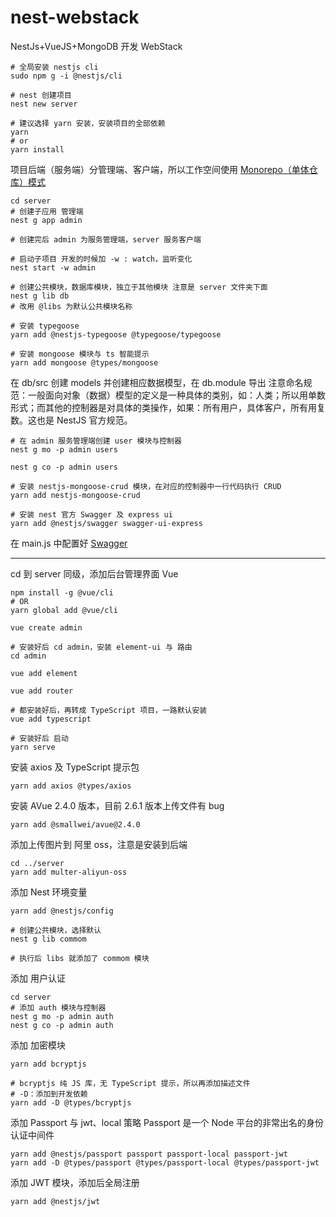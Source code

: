 # nest-webstack

NestJs+VueJS+MongoDB 开发 WebStack

```shell
# 全局安装 nestjs cli
sudo npm g -i @nestjs/cli

# nest 创建项目
nest new server

# 建议选择 yarn 安装，安装项目的全部依赖
yarn
# or
yarn install
```

项目后端（服务端）分管理端、客户端，所以工作空间使用 [Monorepo（单体仓库）模式](https://docs.nestjs.cn/7/cli?id=monorepo%e6%a8%a1%e5%bc%8f)

```shell
cd server
# 创建子应用 管理端
nest g app admin

# 创建完后 admin 为服务管理端，server 服务客户端

# 启动子项目 开发的时候加 -w : watch，监听变化
nest start -w admin

# 创建公共模块，数据库模块，独立于其他模块 注意是 server 文件夹下面
nest g lib db
# 改用 @libs 为默认公共模块名称

# 安装 typegoose
yarn add @nestjs-typegoose @typegoose/typegoose

# 安装 mongoose 模块与 ts 智能提示
yarn add mongoose @types/mongoose
```

在 db/src 创建 models 并创建相应数据模型，在 db.module 导出
注意命名规范：一般面向对象（数据）模型的定义是一种具体的类别，如：人类；所以用单数形式；而其他的控制器是对具体的类操作，如果：所有用户，具体客户，所有用复数。这也是 NestJS 官方规范。

```shell
# 在 admin 服务管理端创建 user 模块与控制器
nest g mo -p admin users

nest g co -p admin users
```

```shell
# 安装 nestjs-mongoose-crud 模块，在对应的控制器中一行代码执行 CRUD
yarn add nestjs-mongoose-crud

# 安装 nest 官方 Swagger 及 express ui
yarn add @nestjs/swagger swagger-ui-express
```

在 main.js 中配置好 [Swagger](https://docs.nestjs.cn/7/recipes?id=openapi-swagger)

---

cd 到 server 同级，添加后台管理界面 Vue

```shell
npm install -g @vue/cli
# OR
yarn global add @vue/cli

vue create admin

# 安装好后 cd admin，安装 element-ui 与 路由
cd admin

vue add element

vue add router

# 都安装好后，再转成 TypeScript 项目，一路默认安装
vue add typescript

# 安装好后 启动
yarn serve
```

安装 axios 及 TypeScript 提示包

```shell
yarn add axios @types/axios
```

安装 AVue 2.4.0 版本，目前 2.6.1 版本上传文件有 bug

```shell
yarn add @smallwei/avue@2.4.0
```

添加上传图片到 阿里 oss，注意是安装到后端

```shell
cd ../server
yarn add multer-aliyun-oss
```

添加 Nest 环境变量

```shell
yarn add @nestjs/config

# 创建公共模块，选择默认
nest g lib commom

# 执行后 libs 就添加了 commom 模块
```

添加 用户认证

```shell
cd server
# 添加 auth 模块与控制器
nest g mo -p admin auth
nest g co -p admin auth
```

添加 加密模块

```shell
yarn add bcryptjs

# bcryptjs 纯 JS 库，无 TypeScript 提示，所以再添加描述文件
# -D：添加到开发依赖
yarn add -D @types/bcryptjs
```

添加 Passport 与 jwt、local 策略
Passport 是一个 Node 平台的非常出名的身份认证中间件

```shell
yarn add @nestjs/passport passport passport-local passport-jwt
yarn add -D @types/passport @types/passport-local @types/passport-jwt
```

添加 JWT 模块，添加后全局注册

```shell
yarn add @nestjs/jwt
```
